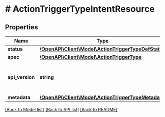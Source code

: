 # # ActionTriggerTypeIntentResource

## Properties

Name | Type | Description | Notes
------------ | ------------- | ------------- | -------------
**status** | [**\OpenAPI\Client\Model\ActionTriggerTypeDefStatus**](ActionTriggerTypeDefStatus.md) |  | [optional]
**spec** | [**\OpenAPI\Client\Model\ActionTriggerType**](ActionTriggerType.md) |  | [optional]
**api_version** | **string** | API Version of the Nutanix v3 API framework. | [optional] [default to '3.1.0']
**metadata** | [**\OpenAPI\Client\Model\ActionTriggerTypeMetadata**](ActionTriggerTypeMetadata.md) |  |

[[Back to Model list]](../../README.md#models) [[Back to API list]](../../README.md#endpoints) [[Back to README]](../../README.md)
